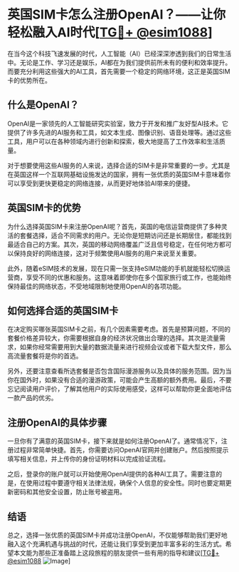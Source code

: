 # 英国SIM卡怎么注册OpenAI？——让你轻松融入AI时代[[TG💪+ @esim1088](https://t.me/s/esim1088)]

在当今这个科技飞速发展的时代，人工智能（AI）已经深深渗透到我们的日常生活中。无论是工作、学习还是娱乐，AI都在为我们提供前所未有的便利和效率提升。而要充分利用这些强大的AI工具，首先需要一个稳定的网络环境，这正是英国SIM卡的优势所在。

## 什么是OpenAI？

OpenAI是一家领先的人工智能研究实验室，致力于开发和推广友好型AI技术。它提供了许多先进的AI服务和工具，如文本生成、图像识别、语音处理等。通过这些工具，用户可以在各种领域内进行创新和探索，极大地提高了工作效率和生活质量。

对于想要使用这些AI服务的人来说，选择合适的SIM卡是非常重要的一步。尤其是在英国这样一个互联网基础设施发达的国家，拥有一张优质的英国SIM卡意味着你可以享受到更快更稳定的网络连接，从而更好地体验AI带来的便捷。

## 英国SIM卡的优势

为什么选择英国SIM卡来注册OpenAI呢？首先，英国的电信运营商提供了多种灵活的套餐选择，适合不同需求的用户。无论你是短期访问还是长期居住，都能找到最适合自己的方案。其次，英国的移动网络覆盖广泛且信号稳定，在任何地方都可以保持良好的网络连接，这对于频繁使用AI服务的用户来说至关重要。

此外，随着eSIM技术的发展，现在只需一张支持eSIM功能的手机就能轻松切换运营商，享受不同的优惠和服务。这意味着即使你在多个国家旅行或工作，也能始终保持最佳的网络状态，不受地域限制地使用OpenAI的各项功能。

## 如何选择合适的英国SIM卡

在决定购买哪张英国SIM卡之前，有几个因素需要考虑。首先是预算问题，不同的套餐价格差异较大，你需要根据自身的经济状况做出合理的选择。其次是流量需求，如果你经常需要用到大量的数据流量来进行视频会议或者下载大型文件，那么高流量套餐将是你的首选。

另外，还要注意查看所选套餐是否包含国际漫游服务以及具体的服务范围。因为当你在国外时，如果没有合适的漫游政策，可能会产生高额的额外费用。最后，不要忘记阅读用户评价，了解其他用户的实际使用感受，这样可以帮助你更全面地评估一款产品的优劣。

## 注册OpenAI的具体步骤

一旦你有了满意的英国SIM卡，接下来就是如何注册OpenAI了。通常情况下，注册过程非常简单快捷。首先，你需要访问OpenAI官网并创建账户。然后按照提示填写相关信息，并上传你的身份证明材料以完成验证流程。

之后，登录你的账户就可以开始使用OpenAI提供的各种AI工具了。需要注意的是，在使用过程中要遵守相关法律法规，确保个人信息的安全性。同时也要定期更新密码和其他安全设置，防止账号被盗用。

## 结语

总之，选择一张优质的英国SIM卡并成功注册OpenAI，不仅能够帮助我们更好地融入这个充满机遇与挑战的时代，还能让我们享受到更加丰富多彩的生活方式。希望本文能为那些正准备踏上这段旅程的朋友提供一些有用的指导和建议[[TG💪+ @esim1088](https://t.me/s/esim1088) ![Image](https://i.postimg.cc/4NQfJmqS/Snipaste-2025-05-13-00-14-12.png)]